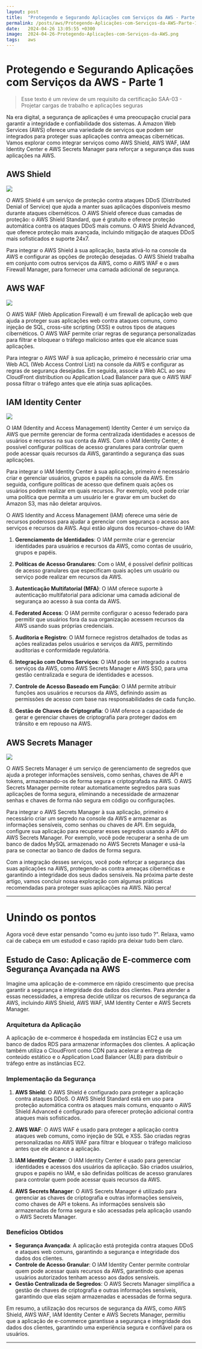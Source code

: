 ```yaml
---
layout: post
title:  "Protegendo e Segurando Aplicações com Serviços da AWS - Parte 1"
permalink: /posts/aws/Protegendo-Aplicações-com-Serviços-da-AWS-Parte-1
date:   2024-04-26 13:05:55 +0300
image:  2024-04-26-Protegendo-Aplicações-com-Serviços-da-AWS.png
tags:   aws
---
```



# Protegendo e Segurando Aplicações com Serviços da AWS - Parte 1

> Esse texto é um review de um requisito da certificação SAA-03 - Projetar cargas de trabalho e aplicações seguras

Na era digital, a segurança de aplicações é uma preocupação crucial para garantir a integridade e confiabilidade dos sistemas. A Amazon Web Services (AWS) oferece uma variedade de serviços que podem ser integrados para proteger suas aplicações contra ameaças cibernéticas. Vamos explorar como integrar serviços como AWS Shield, AWS WAF, IAM Identity Center e AWS Secrets Manager para reforçar a segurança das suas aplicações na AWS.

## AWS Shield


![](https://d1.awsstatic.com/AWS%20Shield%402x.1d111b296bfd0dd864664b682217bc7610453808.png)


O AWS Shield é um serviço de proteção contra ataques DDoS (Distributed Denial of Service) que ajuda a manter suas aplicações disponíveis mesmo durante ataques cibernéticos. O AWS Shield oferece duas camadas de proteção: o AWS Shield Standard, que é gratuito e oferece proteção automática contra os ataques DDoS mais comuns.
O AWS Shield Advanced, que oferece proteção mais avançada, incluindo mitigação de ataques DDoS mais sofisticados e suporte 24x7.

Para integrar o AWS Shield à sua aplicação, basta ativá-lo na console da AWS e configurar as opções de proteção desejadas. O AWS Shield trabalha em conjunto com outros serviços da AWS, como o AWS WAF e o aws Firewall Manager, para fornecer uma camada adicional de segurança.

## AWS WAF

![](https://maturitymodel.security.aws.dev/pt/01.14_waf_PT-BR_01.png)

O AWS WAF (Web Application Firewall) é um firewall de aplicação web que ajuda a proteger suas aplicações web contra ataques comuns, como injeção de SQL, cross-site scripting (XSS) e outros tipos de ataques cibernéticos. O AWS WAF permite criar regras de segurança personalizadas para filtrar e bloquear o tráfego malicioso antes que ele alcance suas aplicações.

Para integrar o AWS WAF à sua aplicação, primeiro é necessário criar uma Web ACL (Web Access Control List) na console da AWS e configurar as regras de segurança desejadas. Em seguida, associe a Web ACL ao seu CloudFront distribution ou Application Load Balancer para que o AWS WAF possa filtrar o tráfego antes que ele atinja suas aplicações.

## IAM Identity Center

![](https://d2908q01vomqb2.cloudfront.net/b6692ea5df920cad691c20319a6fffd7a4a766b8/2022/11/23/Screen-Shot-2022-11-22-at-10.17.39-PM.png)

O IAM (Identity and Access Management) Identity Center é um serviço da AWS que permite gerenciar de forma centralizada identidades e acessos de usuários e recursos na sua conta da AWS. Com o IAM Identity Center, é possível configurar políticas de acesso granulares para controlar quem pode acessar quais recursos da AWS, garantindo a segurança das suas aplicações.

Para integrar o IAM Identity Center à sua aplicação, primeiro é necessário criar e gerenciar usuários, grupos e papéis na console da AWS. Em seguida, configure políticas de acesso que definem quais ações os usuários podem realizar em quais recursos. Por exemplo, você pode criar uma política que permita a um usuário ler e gravar em um bucket do Amazon S3, mas não deletar arquivos.

O AWS Identity and Access Management (IAM) oferece uma série de recursos poderosos para ajudar a gerenciar com segurança o acesso aos serviços e recursos da AWS. Aqui estão alguns dos recursos-chave do IAM:

1. **Gerenciamento de Identidades**: O IAM permite criar e gerenciar identidades para usuários e recursos da AWS, como contas de usuário, grupos e papéis.

2. **Políticas de Acesso Granulares**: Com o IAM, é possível definir políticas de acesso granulares que especificam quais ações um usuário ou serviço pode realizar em recursos da AWS.

3. **Autenticação Multifatorial (MFA)**: O IAM oferece suporte à autenticação multifatorial para adicionar uma camada adicional de segurança ao acesso à sua conta da AWS.

4. **Federated Access**: O IAM permite configurar o acesso federado para permitir que usuários fora da sua organização acessem recursos da AWS usando suas próprias credenciais.

5. **Auditoria e Registro**: O IAM fornece registros detalhados de todas as ações realizadas pelos usuários e serviços da AWS, permitindo auditorias e conformidade regulatória.

6. **Integração com Outros Serviços**: O IAM pode ser integrado a outros serviços da AWS, como AWS Secrets Manager e AWS SSO, para uma gestão centralizada e segura de identidades e acessos.

7. **Controle de Acesso Baseado em Função**: O IAM permite atribuir funções aos usuários e recursos da AWS, definindo assim as permissões de acesso com base nas responsabilidades de cada função.

8. **Gestão de Chaves de Criptografia**: O IAM oferece a capacidade de gerar e gerenciar chaves de criptografia para proteger dados em trânsito e em repouso na AWS.


## AWS Secrets Manager

![](https://d1.awsstatic.com/diagrams/Secrets-HIW.e84b6533ffb6bd688dad66cfca36622c2fa7c984.png)


O AWS Secrets Manager é um serviço de gerenciamento de segredos que ajuda a proteger informações sensíveis, como senhas, chaves de API e tokens, armazenando-os de forma segura e criptografada na AWS. O AWS Secrets Manager permite rotear automaticamente segredos para suas aplicações de forma segura, eliminando a necessidade de armazenar senhas e chaves de forma não segura em código ou configurações.

Para integrar o AWS Secrets Manager à sua aplicação, primeiro é necessário criar um segredo na console da AWS e armazenar as informações sensíveis, como senhas ou chaves de API. Em seguida, configure sua aplicação para recuperar esses segredos usando a API do AWS Secrets Manager. Por exemplo, você pode recuperar a senha de um banco de dados MySQL armazenado no AWS Secrets Manager e usá-la para se conectar ao banco de dados de forma segura.

Com a integração desses serviços, você pode reforçar a segurança das suas aplicações na AWS, protegendo-as contra ameaças cibernéticas e garantindo a integridade dos seus dados sensíveis. Na próxima parte deste artigo, vamos concluir nossa exploração com algumas práticas recomendadas para proteger suas aplicações na AWS. Não perca!

---

# Unindo os pontos

Agora você deve estar pensando "como eu junto isso tudo ?". Relaxa, vamo cai de cabeça em um estudod e caso rapido pra deixar tudo bem claro.
## Estudo de Caso: Aplicação de E-commerce com Segurança Avançada na AWS

Imagine uma aplicação de e-commerce em rápido crescimento que precisa garantir a segurança e integridade dos dados dos clientes. Para atender a essas necessidades, a empresa decide utilizar os recursos de segurança da AWS, incluindo AWS Shield, AWS WAF, IAM Identity Center e AWS Secrets Manager.

### Arquitetura da Aplicação

A aplicação de e-commerce é hospedada em instâncias EC2 e usa um banco de dados RDS para armazenar informações dos clientes. A aplicação também utiliza o CloudFront como CDN para acelerar a entrega de conteúdo estático e o Application Load Balancer (ALB) para distribuir o tráfego entre as instâncias EC2.

### Implementação da Segurança

1. **AWS Shield**: O AWS Shield é configurado para proteger a aplicação contra ataques DDoS. O AWS Shield Standard está em uso para proteção automática contra os ataques mais comuns, enquanto o AWS Shield Advanced é configurado para oferecer proteção adicional contra ataques mais sofisticados.

2. **AWS WAF**: O AWS WAF é usado para proteger a aplicação contra ataques web comuns, como injeção de SQL e XSS. São criadas regras personalizadas no AWS WAF para filtrar e bloquear o tráfego malicioso antes que ele alcance a aplicação.

3. **IAM Identity Center**: O IAM Identity Center é usado para gerenciar identidades e acessos dos usuários da aplicação. São criados usuários, grupos e papéis no IAM, e são definidas políticas de acesso granulares para controlar quem pode acessar quais recursos da AWS.

4. **AWS Secrets Manager**: O AWS Secrets Manager é utilizado para gerenciar as chaves de criptografia e outras informações sensíveis, como chaves de API e tokens. As informações sensíveis são armazenadas de forma segura e são acessadas pela aplicação usando o AWS Secrets Manager.

### Benefícios Obtidos

- **Segurança Avançada**: A aplicação está protegida contra ataques DDoS e ataques web comuns, garantindo a segurança e integridade dos dados dos clientes.
- **Controle de Acesso Granular**: O IAM Identity Center permite controlar quem pode acessar quais recursos da AWS, garantindo que apenas usuários autorizados tenham acesso aos dados sensíveis.
- **Gestão Centralizada de Segredos**: O AWS Secrets Manager simplifica a gestão de chaves de criptografia e outras informações sensíveis, garantindo que elas sejam armazenadas e acessadas de forma segura.

Em resumo, a utilização dos recursos de segurança da AWS, como AWS Shield, AWS WAF, IAM Identity Center e AWS Secrets Manager, permitiu que a aplicação de e-commerce garantisse a segurança e integridade dos dados dos clientes, garantindo uma experiência segura e confiável para os usuários.

---